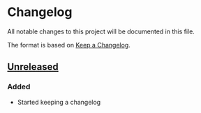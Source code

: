 # Changelog

All notable changes to this project will be documented in this file.

The format is based on [Keep a Changelog](http://keepachangelog.com/en/1.0.0/).

## [Unreleased]

### Added

- Started keeping a changelog

[Unreleased]: https://github.com/novuso/system/compare/{first_commit}...develop
